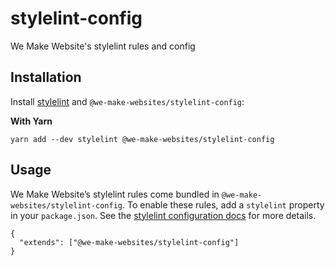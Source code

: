# stylelint-config

We Make Website's stylelint rules and config

## Installation

Install [stylelint](https://stylelint.io/) and `@we-make-websites/stylelint-config`:

**With Yarn**
```
yarn add --dev stylelint @we-make-websites/stylelint-config
```

## Usage
We Make Website’s stylelint rules come bundled in `@we-make-websites/stylelint-config`. To enable these rules, add a `stylelint` property in your `package.json`. See the [stylelint configuration docs](https://stylelint.io/user-guide/configuration/) for more details.
```
{
  "extends": ["@we-make-websites/stylelint-config"]
}
```
